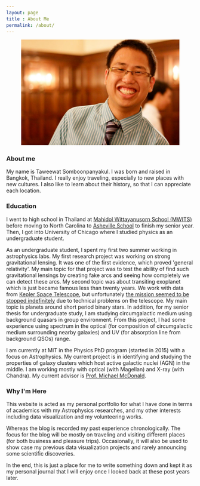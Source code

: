 ```yaml
---
layout: page
title : About Me
permalink: /about/
---
```


<figure><center>
  <img width="500" src="/images/taweewat.jpg"/>
</center></figure>

<!--![Boston Skylines](/images/taweewat.jpg)-->

### About me
My name is Taweewat Somboonpanyakul. I was born and raised in Bangkok, Thailand. I really enjoy traveling, especially to new places with new cultures. I also like to learn about their history, so that I can appreciate each location.

### Education

I went to high school in Thailand at [Mahidol Wittayanusorn School (MWITS)](https://www.mwit.ac.th/mwit-eng/) before moving to North Carolina to [Asheville School](http://www.ashevilleschool.org/) to finish my senior year. Then, I got into University of Chicago where I studied physics as an undergraduate student.

As an undergraduate student, I spent my first two summer working in astrophysics labs. My first research project was working on strong gravitational lensing. It was one of the first evidence, which proved 'general relativity'. My main topic for that project was to test the ability of find such gravitational lensings by creating fake arcs and seeing how completely we can detect these arcs. My second topic was about transiting exoplanet which is just became famous less than twenty years. We work with data from [Kepler Space Telescope](http://kepler.nasa.gov/), but unfortunately [the mission seemed to be stopped indefinitely](https://www.newscientist.com/article/dn23550-kepler-telescopes-planet-hunting-days-crunch-to-a-close/#.UcvCEj7wKT4) due to technical problems on the telescope. My main topic is planets around short period binary stars. In addition, for my senior thesis for undergraduate study, I am studying circumgalactic medium using background quasars in group environment. From this project, I had some experience using spectrum in the optical (for composition of circumgalactic medium surrounding nearby galaxies) and UV (for absorption line from background QSOs) range.

I am currently at MIT in the Physics PhD program (started in 2015) with a focus on Astrophysics. My current project is in identifying and studying the properties of galaxy clusters which host active galactic nuclei (AGN) in the middle. I am working mostly with optical (with Magellan) and X-ray (with Chandra). My current advisor is [Prof. Michael McDonald](http://space.mit.edu/~mcdonald/).

### Why I'm Here

This website is acted as my personal portfolio for what I have done in terms of academics with my Astrophysics researches, and my other interests including data visualization and my volunteering works.

Whereas the blog is recorded my past experience chronologically. The focus for the blog will be mostly on traveling and visiting different places (for both business and pleasure trips). Occasionally, it will also be used to show case my previous data visualization projects and rarely announcing some scientific discoveries.

In the end, this is just a place for me to write something down and kept it as my personal journal that I will enjoy once I looked back at these post years later.
